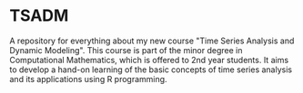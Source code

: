 # TSADM
A repository for everything about my new course "Time Series Analysis and Dynamic Modeling". This course is part of the minor degree in Computational Mathematics, which is offered to 2nd year students. It aims to develop a hand-on learning of the basic concepts of time series analysis and its applications using R programming.
